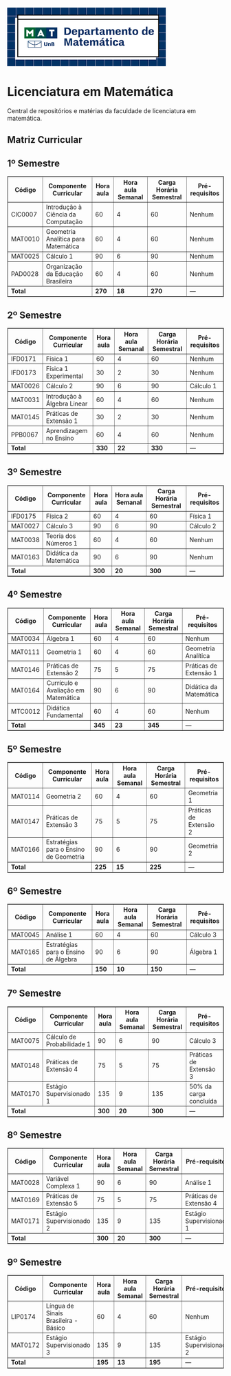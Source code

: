 ![](https://github.com/GustavoCunhaLacerda/unb-licenciatura-matematica/blob/main/dpmatunbpng.png)
# Licenciatura em Matemática
Central de repositórios e matérias da faculdade de licenciatura em matemática.

## Matriz Curricular

<h2>1º Semestre</h2>
<table border="1" cellpadding="6" cellspacing="0">
  <thead>
    <tr>
      <th>Código</th>
      <th>Componente Curricular</th>
      <th>Hora aula</th>
      <th>Hora aula Semanal</th>
      <th>Carga Horária Semestral</th>
      <th>Pré-requisitos</th>
    </tr>
  </thead>
  <tbody>
    <tr><td>CIC0007</td><td>Introdução à Ciência da Computação</td><td>60</td><td>4</td><td>60</td><td>Nenhum</td></tr>
    <tr><td>MAT0010</td><td>Geometria Analítica para Matemática</td><td>60</td><td>4</td><td>60</td><td>Nenhum</td></tr>
    <tr><td>MAT0025</td><td>Cálculo 1</td><td>90</td><td>6</td><td>90</td><td>Nenhum</td></tr>
    <tr><td>PAD0028</td><td>Organização da Educação Brasileira</td><td>60</td><td>4</td><td>60</td><td>Nenhum</td></tr>
    <tr><td colspan="2"><strong>Total</strong></td><td><strong>270</strong></td><td><strong>18</strong></td><td><strong>270</strong></td><td>—</td></tr>
  </tbody>
</table>

<h2>2º Semestre</h2>
<table border="1" cellpadding="6" cellspacing="0">
  <thead>
    <tr>
      <th>Código</th>
      <th>Componente Curricular</th>
      <th>Hora aula</th>
      <th>Hora aula Semanal</th>
      <th>Carga Horária Semestral</th>
      <th>Pré-requisitos</th>
    </tr>
  </thead>
  <tbody>
    <tr><td>IFD0171</td><td>Física 1</td><td>60</td><td>4</td><td>60</td><td>Nenhum</td></tr>
    <tr><td>IFD0173</td><td>Física 1 Experimental</td><td>30</td><td>2</td><td>30</td><td>Nenhum</td></tr>
    <tr><td>MAT0026</td><td>Cálculo 2</td><td>90</td><td>6</td><td>90</td><td>Cálculo 1</td></tr>
    <tr><td>MAT0031</td><td>Introdução à Álgebra Linear</td><td>60</td><td>4</td><td>60</td><td>Nenhum</td></tr>
    <tr><td>MAT0145</td><td>Práticas de Extensão 1</td><td>30</td><td>2</td><td>30</td><td>Nenhum</td></tr>
    <tr><td>PPB0067</td><td>Aprendizagem no Ensino</td><td>60</td><td>4</td><td>60</td><td>Nenhum</td></tr>
    <tr><td colspan="2"><strong>Total</strong></td><td><strong>330</strong></td><td><strong>22</strong></td><td><strong>330</strong></td><td>—</td></tr>
  </tbody>
</table>

<h2>3º Semestre</h2>
<table border="1" cellpadding="6" cellspacing="0">
  <thead>
    <tr><th>Código</th><th>Componente Curricular</th><th>Hora aula</th><th>Hora aula Semanal</th><th>Carga Horária Semestral</th><th>Pré-requisitos</th></tr>
  </thead>
  <tbody>
    <tr><td>IFD0175</td><td>Física 2</td><td>60</td><td>4</td><td>60</td><td>Física 1</td></tr>
    <tr><td>MAT0027</td><td>Cálculo 3</td><td>90</td><td>6</td><td>90</td><td>Cálculo 2</td></tr>
    <tr><td>MAT0038</td><td>Teoria dos Números 1</td><td>60</td><td>4</td><td>60</td><td>Nenhum</td></tr>
    <tr><td>MAT0163</td><td>Didática da Matemática</td><td>90</td><td>6</td><td>90</td><td>Nenhum</td></tr>
    <tr><td colspan="2"><strong>Total</strong></td><td><strong>300</strong></td><td><strong>20</strong></td><td><strong>300</strong></td><td>—</td></tr>
  </tbody>
</table>

<h2>4º Semestre</h2>
<table border="1" cellpadding="6" cellspacing="0">
  <thead>
    <tr><th>Código</th><th>Componente Curricular</th><th>Hora aula</th><th>Hora aula Semanal</th><th>Carga Horária Semestral</th><th>Pré-requisitos</th></tr>
  </thead>
  <tbody>
    <tr><td>MAT0034</td><td>Álgebra 1</td><td>60</td><td>4</td><td>60</td><td>Nenhum</td></tr>
    <tr><td>MAT0111</td><td>Geometria 1</td><td>60</td><td>4</td><td>60</td><td>Geometria Analítica</td></tr>
    <tr><td>MAT0146</td><td>Práticas de Extensão 2</td><td>75</td><td>5</td><td>75</td><td>Práticas de Extensão 1</td></tr>
    <tr><td>MAT0164</td><td>Currículo e Avaliação em Matemática</td><td>90</td><td>6</td><td>90</td><td>Didática da Matemática</td></tr>
    <tr><td>MTC0012</td><td>Didática Fundamental</td><td>60</td><td>4</td><td>60</td><td>Nenhum</td></tr>
    <tr><td colspan="2"><strong>Total</strong></td><td><strong>345</strong></td><td><strong>23</strong></td><td><strong>345</strong></td><td>—</td></tr>
  </tbody>
</table>

<h2>5º Semestre</h2>
<table border="1" cellpadding="6" cellspacing="0">
  <thead>
    <tr><th>Código</th><th>Componente Curricular</th><th>Hora aula</th><th>Hora aula Semanal</th><th>Carga Horária Semestral</th><th>Pré-requisitos</th></tr>
  </thead>
  <tbody>
    <tr><td>MAT0114</td><td>Geometria 2</td><td>60</td><td>4</td><td>60</td><td>Geometria 1</td></tr>
    <tr><td>MAT0147</td><td>Práticas de Extensão 3</td><td>75</td><td>5</td><td>75</td><td>Práticas de Extensão 2</td></tr>
    <tr><td>MAT0166</td><td>Estratégias para o Ensino de Geometria</td><td>90</td><td>6</td><td>90</td><td>Geometria 2</td></tr>
    <tr><td colspan="2"><strong>Total</strong></td><td><strong>225</strong></td><td><strong>15</strong></td><td><strong>225</strong></td><td>—</td></tr>
  </tbody>
</table>

<h2>6º Semestre</h2>
<table border="1" cellpadding="6" cellspacing="0">
  <thead>
    <tr><th>Código</th><th>Componente Curricular</th><th>Hora aula</th><th>Hora aula Semanal</th><th>Carga Horária Semestral</th><th>Pré-requisitos</th></tr>
  </thead>
  <tbody>
    <tr><td>MAT0045</td><td>Análise 1</td><td>60</td><td>4</td><td>60</td><td>Cálculo 3</td></tr>
    <tr><td>MAT0165</td><td>Estratégias para o Ensino de Álgebra</td><td>90</td><td>6</td><td>90</td><td>Álgebra 1</td></tr>
    <tr><td colspan="2"><strong>Total</strong></td><td><strong>150</strong></td><td><strong>10</strong></td><td><strong>150</strong></td><td>—</td></tr>
  </tbody>
</table>

<h2>7º Semestre</h2>
<table border="1" cellpadding="6" cellspacing="0">
  <thead>
    <tr><th>Código</th><th>Componente Curricular</th><th>Hora aula</th><th>Hora aula Semanal</th><th>Carga Horária Semestral</th><th>Pré-requisitos</th></tr>
  </thead>
  <tbody>
    <tr><td>MAT0075</td><td>Cálculo de Probabilidade 1</td><td>90</td><td>6</td><td>90</td><td>Cálculo 3</td></tr>
    <tr><td>MAT0148</td><td>Práticas de Extensão 4</td><td>75</td><td>5</td><td>75</td><td>Práticas de Extensão 3</td></tr>
    <tr><td>MAT0170</td><td>Estágio Supervisionado 1</td><td>135</td><td>9</td><td>135</td><td>50% da carga concluída</td></tr>
    <tr><td colspan="2"><strong>Total</strong></td><td><strong>300</strong></td><td><strong>20</strong></td><td><strong>300</strong></td><td>—</td></tr>
  </tbody>
</table>

<h2>8º Semestre</h2>
<table border="1" cellpadding="6" cellspacing="0">
  <thead>
    <tr><th>Código</th><th>Componente Curricular</th><th>Hora aula</th><th>Hora aula Semanal</th><th>Carga Horária Semestral</th><th>Pré-requisitos</th></tr>
  </thead>
  <tbody>
    <tr><td>MAT0028</td><td>Variável Complexa 1</td><td>90</td><td>6</td><td>90</td><td>Análise 1</td></tr>
    <tr><td>MAT0169</td><td>Práticas de Extensão 5</td><td>75</td><td>5</td><td>75</td><td>Práticas de Extensão 4</td></tr>
    <tr><td>MAT0171</td><td>Estágio Supervisionado 2</td><td>135</td><td>9</td><td>135</td><td>Estágio Supervisionado 1</td></tr>
    <tr><td colspan="2"><strong>Total</strong></td><td><strong>300</strong></td><td><strong>20</strong></td><td><strong>300</strong></td><td>—</td></tr>
  </tbody>
</table>

<h2>9º Semestre</h2>
<table border="1" cellpadding="6" cellspacing="0">
  <thead>
    <tr><th>Código</th><th>Componente Curricular</th><th>Hora aula</th><th>Hora aula Semanal</th><th>Carga Horária Semestral</th><th>Pré-requisitos</th></tr>
  </thead>
  <tbody>
    <tr><td>LIP0174</td><td>Língua de Sinais Brasileira - Básico</td><td>60</td><td>4</td><td>60</td><td>Nenhum</td></tr>
    <tr><td>MAT0172</td><td>Estágio Supervisionado 3</td><td>135</td><td>9</td><td>135</td><td>Estágio Supervisionado 2</td></tr>
    <tr><td colspan="2"><strong>Total</strong></td><td><strong>195</strong></td><td><strong>13</strong></td><td><strong>195</strong></td><td>—</td></tr>
  </tbody>
</table>


